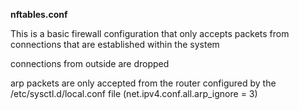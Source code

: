 **nftables.conf**

This is a basic firewall configuration that only accepts packets from connections that are established within the system

connections from outside are dropped

arp packets are only accepted from the router configured by the /etc/sysctl.d/local.conf file (net.ipv4.conf.all.arp_ignore = 3)
